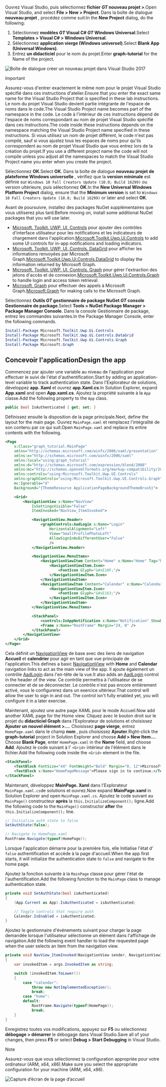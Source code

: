 <!-- markdownlint-disable MD002 MD041 -->

<span data-ttu-id="100b7-101">Ouvrez Visual Studio, puis sélectionnez **fichier _GT_ nouveau projet >**.</span><span class="sxs-lookup"><span data-stu-id="100b7-101">Open Visual Studio, and select **File > New > Project**.</span></span> <span data-ttu-id="100b7-102">Dans la boîte de dialogue **nouveau projet** , procédez comme suit:</span><span class="sxs-lookup"><span data-stu-id="100b7-102">In the **New Project** dialog, do the following:</span></span>

1. <span data-ttu-id="100b7-103">Sélectionnez **modèles _GT_ Visual C# _GT_ Windows Universal**.</span><span class="sxs-lookup"><span data-stu-id="100b7-103">Select **Templates > Visual C# > Windows Universal**.</span></span>
1. <span data-ttu-id="100b7-104">Sélectionnez **application vierge (Windows universel)**.</span><span class="sxs-lookup"><span data-stu-id="100b7-104">Select **Blank App (Universal Windows)**.</span></span>
1. <span data-ttu-id="100b7-105">Entrez **un didacticiel** pour le nom du projet.</span><span class="sxs-lookup"><span data-stu-id="100b7-105">Enter **graph-tutorial** for the Name of the project.</span></span>

![Boîte de dialogue créer un nouveau projet dans Visual Studio 2017](./images/vs-newproj-01.png)

> [!IMPORTANT]
> <span data-ttu-id="100b7-107">Assurez-vous d'entrer exactement le même nom pour le projet Visual Studio spécifié dans ces instructions d'atelier.</span><span class="sxs-lookup"><span data-stu-id="100b7-107">Ensure that you enter the exact same name for the Visual Studio Project that is specified in these lab instructions.</span></span> <span data-ttu-id="100b7-108">Le nom du projet Visual Studio devient partie intégrante de l'espace de noms dans le code.</span><span class="sxs-lookup"><span data-stu-id="100b7-108">The Visual Studio Project name becomes part of the namespace in the code.</span></span> <span data-ttu-id="100b7-109">Le code à l'intérieur de ces instructions dépend de l'espace de noms correspondant au nom de projet Visual Studio spécifié dans ces instructions.</span><span class="sxs-lookup"><span data-stu-id="100b7-109">The code inside these instructions depends on the namespace matching the Visual Studio Project name specified in these instructions.</span></span> <span data-ttu-id="100b7-110">Si vous utilisez un nom de projet différent, le code n'est pas compilé, sauf si vous ajustez tous les espaces de noms pour qu'ils correspondent au nom de projet Visual Studio que vous entrez lors de la création du projet.</span><span class="sxs-lookup"><span data-stu-id="100b7-110">If you use a different project name the code will not compile unless you adjust all the namespaces to match the Visual Studio Project name you enter when you create the project.</span></span>

<span data-ttu-id="100b7-111">Sélectionnez **OK**.</span><span class="sxs-lookup"><span data-stu-id="100b7-111">Select **OK**.</span></span> <span data-ttu-id="100b7-112">Dans la boîte de dialogue **nouveau projet de plateforme Windows universelle** , vérifiez que la **version minimale** est définie sur `Windows 10 Fall Creators Update (10.0; Build 16299)` ou version ultérieure, puis sélectionnez **OK**.</span><span class="sxs-lookup"><span data-stu-id="100b7-112">In the **New Universal Windows Platform Project** dialog, ensure that the **Minimum version** is set to `Windows 10 Fall Creators Update (10.0; Build 16299)` or later and select **OK**.</span></span>

<span data-ttu-id="100b7-113">Avant de poursuivre, installez des packages NuGet supplémentaires que vous utiliserez plus tard.</span><span class="sxs-lookup"><span data-stu-id="100b7-113">Before moving on, install some additional NuGet packages that you will use later.</span></span>

- <span data-ttu-id="100b7-114">[Microsoft. Toolkit. UWP. UI. Controls](https://www.nuget.org/packages/Microsoft.Toolkit.Uwp.Ui.Controls/) pour ajouter des contrôles d'interface utilisateur pour les notifications et les indicateurs de chargement dans l'application.</span><span class="sxs-lookup"><span data-stu-id="100b7-114">[Microsoft.Toolkit.Uwp.Ui.Controls](https://www.nuget.org/packages/Microsoft.Toolkit.Uwp.Ui.Controls/) to add some UI controls for in-app notifications and loading indicators.</span></span>
- <span data-ttu-id="100b7-115">[Microsoft. Toolkit. UWP. UI. Controls. DataGrid](https://www.nuget.org/packages/Microsoft.Toolkit.Uwp.Ui.Controls.DataGrid/) pour afficher les informations renvoyées par Microsoft Graph.</span><span class="sxs-lookup"><span data-stu-id="100b7-115">[Microsoft.Toolkit.Uwp.Ui.Controls.DataGrid](https://www.nuget.org/packages/Microsoft.Toolkit.Uwp.Ui.Controls.DataGrid/) to display the information returned by Microsoft Graph.</span></span>
- <span data-ttu-id="100b7-116">[Microsoft. Toolkit. UWP. UI. Controls. Graph](https://www.nuget.org/packages/Microsoft.Toolkit.Uwp.Ui.Controls.Graph/) pour gérer l'extraction des jetons d'accès et de connexion.</span><span class="sxs-lookup"><span data-stu-id="100b7-116">[Microsoft.Toolkit.Uwp.Ui.Controls.Graph](https://www.nuget.org/packages/Microsoft.Toolkit.Uwp.Ui.Controls.Graph/) to handle login and access token retrieval.</span></span>
- <span data-ttu-id="100b7-117">[Microsoft. Graph](https://www.nuget.org/packages/Microsoft.Graph/) pour effectuer des appels à Microsoft Graph.</span><span class="sxs-lookup"><span data-stu-id="100b7-117">[Microsoft.Graph](https://www.nuget.org/packages/Microsoft.Graph/) for making calls to the Microsoft Graph.</span></span>

<span data-ttu-id="100b7-118">Sélectionnez **Outils _GT_ gestionnaire de package NuGet _GT_ console Gestionnaire de package**.</span><span class="sxs-lookup"><span data-stu-id="100b7-118">Select **Tools > NuGet Package Manager > Package Manager Console**.</span></span> <span data-ttu-id="100b7-119">Dans la console Gestionnaire de package, entrez les commandes suivantes.</span><span class="sxs-lookup"><span data-stu-id="100b7-119">In the Package Manager Console, enter the following commands.</span></span>

```Powershell
Install-Package Microsoft.Toolkit.Uwp.Ui.Controls
Install-Package Microsoft.Toolkit.Uwp.Ui.Controls.DataGrid
Install-Package Microsoft.Toolkit.Uwp.Ui.Controls.Graph
Install-Package Microsoft.Graph
```

## <a name="design-the-app"></a><span data-ttu-id="100b7-120">Concevoir l'application</span><span class="sxs-lookup"><span data-stu-id="100b7-120">Design the app</span></span>

<span data-ttu-id="100b7-121">Commencez par ajouter une variable au niveau de l'application pour effectuer le suivi de l'état d'authentification.</span><span class="sxs-lookup"><span data-stu-id="100b7-121">Start by adding an application-level variable to track authentication state.</span></span> <span data-ttu-id="100b7-122">Dans l'Explorateur de solutions, développez **app. Xaml** et ouvrez **app.Xaml.cs**.</span><span class="sxs-lookup"><span data-stu-id="100b7-122">In Solution Explorer, expand **App.xaml** and open **App.xaml.cs**.</span></span> <span data-ttu-id="100b7-123">Ajoutez la propriété suivante à la `App` classe.</span><span class="sxs-lookup"><span data-stu-id="100b7-123">Add the following property to the `App` class.</span></span>

```cs
public bool IsAuthenticated { get; set; }
```

<span data-ttu-id="100b7-124">Définissez ensuite la disposition de la page principale.</span><span class="sxs-lookup"><span data-stu-id="100b7-124">Next, define the layout for the main page.</span></span> <span data-ttu-id="100b7-125">Ouvrez `MainPage.xaml` et remplacez l'intégralité de son contenu par ce qui suit.</span><span class="sxs-lookup"><span data-stu-id="100b7-125">Open `MainPage.xaml` and replace its entire contents with the following.</span></span>

```xml
<Page
    x:Class="graph_tutorial.MainPage"
    xmlns="http://schemas.microsoft.com/winfx/2006/xaml/presentation"
    xmlns:x="http://schemas.microsoft.com/winfx/2006/xaml"
    xmlns:local="using:graph_tutorial"
    xmlns:d="http://schemas.microsoft.com/expression/blend/2008"
    xmlns:mc="http://schemas.openxmlformats.org/markup-compatibility/2006"
    xmlns:controls="using:Microsoft.Toolkit.Uwp.UI.Controls"
    xmlns:graphControls="using:Microsoft.Toolkit.Uwp.UI.Controls.Graph"
    mc:Ignorable="d"
    Background="{ThemeResource ApplicationPageBackgroundThemeBrush}">

    <Grid>
        <NavigationView x:Name="NavView"
            IsSettingsVisible="False"
            ItemInvoked="NavView_ItemInvoked">

            <NavigationView.Header>
                <graphControls:AadLogin x:Name="Login"
                    HorizontalAlignment="Left"
                    View="SmallProfilePhotoLeft"
                    AllowSignInAsDifferentUser="False"
                    />
            </NavigationView.Header>

            <NavigationView.MenuItems>
                <NavigationViewItem Content="Home" x:Name="Home" Tag="home">
                    <NavigationViewItem.Icon>
                        <FontIcon Glyph="&#xE10F;"/>
                    </NavigationViewItem.Icon>
                </NavigationViewItem>
                <NavigationViewItem Content="Calendar" x:Name="Calendar" Tag="calendar">
                    <NavigationViewItem.Icon>
                        <FontIcon Glyph="&#xE163;"/>
                    </NavigationViewItem.Icon>
                </NavigationViewItem>
            </NavigationView.MenuItems>

            <StackPanel>
                <controls:InAppNotification x:Name="Notification" ShowDismissButton="true" />
                <Frame x:Name="RootFrame" Margin="24, 0" />
            </StackPanel>
        </NavigationView>
    </Grid>
</Page>
```

<span data-ttu-id="100b7-126">Cela définit un [NavigationView](https://docs.microsoft.com/uwp/api/windows.ui.xaml.controls.navigationview) de base avec des liens de navigation **Accueil** et **calendrier** pour agir en tant que vue principale de l'application.</span><span class="sxs-lookup"><span data-stu-id="100b7-126">This defines a basic [NavigationView](https://docs.microsoft.com/uwp/api/windows.ui.xaml.controls.navigationview) with **Home** and **Calendar** navigation links to act as the main view of the app.</span></span> <span data-ttu-id="100b7-127">Il ajoute également un contrôle [AadLogin](https://docs.microsoft.com/dotnet/api/microsoft.toolkit.uwp.ui.controls.graph.aadlogin?view=win-comm-toolkit-dotnet-stable) dans l'en-tête de la vue.</span><span class="sxs-lookup"><span data-stu-id="100b7-127">It also adds an [AadLogin](https://docs.microsoft.com/dotnet/api/microsoft.toolkit.uwp.ui.controls.graph.aadlogin?view=win-comm-toolkit-dotnet-stable) control in the header of the view.</span></span> <span data-ttu-id="100b7-128">Ce contrôle permettra à l'utilisateur de se connecter et de se déconnecter. Le contrôle n'est pas encore entièrement activé, vous le configurerez dans un exercice ultérieur.</span><span class="sxs-lookup"><span data-stu-id="100b7-128">That control will allow the user to sign in and out. The control isn't fully enabled yet, you will configure it in a later exercise.</span></span>

<span data-ttu-id="100b7-129">Maintenant, ajoutez une autre page XAML pour le mode Accueil.</span><span class="sxs-lookup"><span data-stu-id="100b7-129">Now add another XAML page for the Home view.</span></span> <span data-ttu-id="100b7-130">Cliquez avec le bouton droit sur le projet du **didacticiel Graph** dans l'Explorateur de solutions et choisissez **Ajouter un nouvel élément >...**. Choisissez **page vierge**, entrez `HomePage.xaml` dans le champ **nom** , puis choisissez **Ajouter**.</span><span class="sxs-lookup"><span data-stu-id="100b7-130">Right-click the **graph-tutorial** project in Solution Explorer and choose **Add > New Item...**. Choose **Blank Page**, enter `HomePage.xaml` in the **Name** field, and choose **Add**.</span></span> <span data-ttu-id="100b7-131">Ajoutez le code suivant à l' `<Grid>` intérieur de l'élément dans le fichier.</span><span class="sxs-lookup"><span data-stu-id="100b7-131">Add the following code inside the `<Grid>` element in the file.</span></span>

```xml
<StackPanel>
    <TextBlock FontSize="44" FontWeight="Bold" Margin="0, 12">Microsoft Graph UWP Tutorial</TextBlock>
    <TextBlock x:Name="HomePageMessage">Please sign in to continue.</TextBlock>
</StackPanel>
```

<span data-ttu-id="100b7-132">Maintenant, développez **MainPage. Xaml** dans l'Explorateur `MainPage.xaml.cs`de solutions et ouvrez.</span><span class="sxs-lookup"><span data-stu-id="100b7-132">Now expand **MainPage.xaml** in Solution Explorer and open `MainPage.xaml.cs`.</span></span> <span data-ttu-id="100b7-133">Ajoutez le code suivant au `MainPage()` constructeur **après** la `this.InitializeComponent();` ligne.</span><span class="sxs-lookup"><span data-stu-id="100b7-133">Add the following code to the `MainPage()` constructor **after** the `this.InitializeComponent();` line.</span></span>

```cs
// Initialize auth state to false
SetAuthState(false);

// Navigate to HomePage.xaml
RootFrame.Navigate(typeof(HomePage));
```

<span data-ttu-id="100b7-134">Lorsque l'application démarre pour la première fois, elle Initialise l'état d' `false` authentification et accède à la page d'accueil.</span><span class="sxs-lookup"><span data-stu-id="100b7-134">When the app first starts, it will initialize the authentication state to `false` and navigate to the home page.</span></span>

<span data-ttu-id="100b7-135">Ajoutez la fonction suivante à la `MainPage` classe pour gérer l'état de l'authentification.</span><span class="sxs-lookup"><span data-stu-id="100b7-135">Add the following function to the `MainPage` class to manage authentication state.</span></span>

```cs
private void SetAuthState(bool isAuthenticated)
{
    (App.Current as App).IsAuthenticated = isAuthenticated;

    // Toggle controls that require auth
    Calendar.IsEnabled = isAuthenticated;
}
```

<span data-ttu-id="100b7-136">Ajoutez le gestionnaire d'événements suivant pour charger la page demandée lorsque l'utilisateur sélectionne un élément dans l'affichage de navigation.</span><span class="sxs-lookup"><span data-stu-id="100b7-136">Add the following event handler to load the requested page when the user selects an item from the navigation view.</span></span>

```cs
private void NavView_ItemInvoked(NavigationView sender, NavigationViewItemInvokedEventArgs args)
{
    var invokedItem = args.InvokedItem as string;

    switch (invokedItem.ToLower())
    {
        case "calendar":
            throw new NotImplementedException();
            break;
        case "home":
        default:
            RootFrame.Navigate(typeof(HomePage));
            break;
    }
}
```

<span data-ttu-id="100b7-137">Enregistrez toutes vos modifications, appuyez sur **F5** ou sélectionnez **débogage > démarrer** le débogage dans Visual Studio.</span><span class="sxs-lookup"><span data-stu-id="100b7-137">Save all of your changes, then press **F5** or select **Debug > Start Debugging** in Visual Studio.</span></span>

> [!NOTE]
> <span data-ttu-id="100b7-138">Assurez-vous que vous sélectionnez la configuration appropriée pour votre ordinateur (ARM, x64, x86).</span><span class="sxs-lookup"><span data-stu-id="100b7-138">Make sure you select the appropriate configuration for your machine (ARM, x64, x86).</span></span>

![Capture d’écran de la page d’accueil](./images/create-app-01.png)
